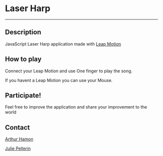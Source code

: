 # Laser Harp

---

## Description

JavaScript Laser Harp application made with [Leap Motion](http://leapmotion.com)

## How to play

Connect your Leap Motion and use One finger to play the song.

If you havent a Leap Motion you can use your Mouse.

## Participate!

Feel free to improve the application and share your improvement to the world

## Contact

[Arthur Hamon](http://www.arthurhamon.com)

[Julie Pellerin](http://www.juliepellerin.com)
